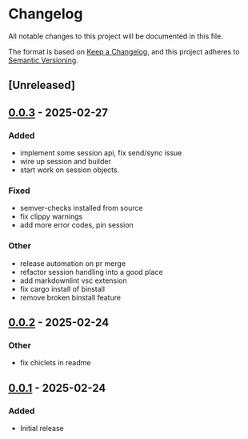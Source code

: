 # Changelog

All notable changes to this project will be documented in this file.

The format is based on [Keep a Changelog](https://keepachangelog.com/en/1.1.0/), and this project adheres to [Semantic Versioning](https://semver.org/spec/v2.0.0.html).

## [Unreleased]

## [0.0.3](https://github.com/jcape/rxegy/compare/rxegy-v0.0.2...rxegy-v0.0.3) - 2025-02-27

### Added

- implement some session api, fix send/sync issue
- wire up session and builder
- start work on session objects.

### Fixed

- semver-checks installed from source
- fix clippy warnings
- add more error codes, pin session

### Other

- release automation on pr merge
- refactor session handling into a good place
- add markdownlint vsc extension
- fix cargo install of binstall
- remove broken binstall feature

## [0.0.2](https://github.com/jcape/rxegy/compare/rxegy-v0.0.1...rxegy-v0.0.2) - 2025-02-24

### Other

- fix chiclets in readme

## [0.0.1](https://github.com/jcape/rxegy/releases/tag/rxegy-v0.0.1) - 2025-02-24

### Added

- Initial release
